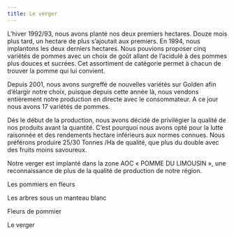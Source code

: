 ```yaml
---
title: Le verger
---
```


L’hiver 1992/93, nous avons planté nos deux premiers hectares. Douze mois plus tard, un hectare de plus s’ajoutait aux premiers. En 1994, nous implantons les deux derniers hectares. Nous pouvions proposer cinq variétés de pommes avec un choix de goût allant de l’acidulé à des pommes plus douces et sucrées. Cet assortiment de catégorie permet à chacun de trouver la pomme qui lui convient.

Depuis 2001, nous avons surgreffé de nouvelles variétés sur Golden afin d’élargir notre choix, puisque depuis cette année là, nous vendons entièrement notre production en directe avec le consommateur. A ce jour nous avons 17 variétés de pommes.

Dés le début de la production, nous avons décidé de privilégier la qualité de nos produits avant la quantité. C’est pourquoi nous avons opté pour la lutte raisonnée et des rendements hectare inférieurs aux normes connues. Nous préférons produire 25/30 Tonnes /Ha de qualité, que plus du double avec des fruits moins savoureux.

Notre verger est implanté dans la zone  AOC « POMME DU LIMOUSIN », une reconnaissance de plus de la qualité de production de notre région.
	

Les pommiers en fleurs
	

Les arbres sous un manteau blanc

Fleurs de pommier
	

Le verger


